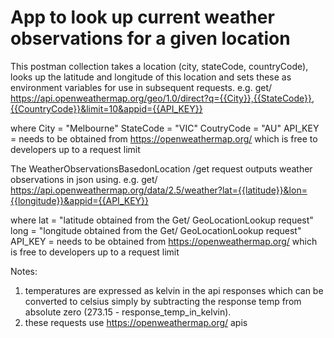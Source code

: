 App to look up current weather observations for a given location
================================================================
This postman collection takes a location (city, stateCode, countryCode), looks up the latitude and longitude of this location and sets these as environment variables for use in subsequent requests.
e.g. get/ https://api.openweathermap.org/geo/1.0/direct?q={{City}},{{StateCode}},{{CountryCode}}&limit=10&appid={{API_KEY}}
   
where 
      City       = "Melbourne"
      StateCode  = "VIC"
      CoutryCode = "AU"
      API_KEY = needs to be obtained from https://openweathermap.org/ which is free to developers up to a request limit
      
The WeatherObservationsBasedonLocation /get request outputs weather observations in json using.
e.g. get/ https://api.openweathermap.org/data/2.5/weather?lat={{latitude}}&lon={{longitude}}&appid={{API_KEY}}

 where 
    lat  = "latitude obtained from the Get/ GeoLocationLookup request"
    long = "longitude obtained from the Get/ GeoLocationLookup request"
    API_KEY = needs to be obtained from https://openweathermap.org/ which is free to developers up to a request limit
      
Notes:
1. temperatures are expressed as kelvin in the api responses which can be converted to celsius simply by subtracting the response temp from absolute zero (273.15 - response_temp_in_kelvin).
2. these requests use https://openweathermap.org/ apis
